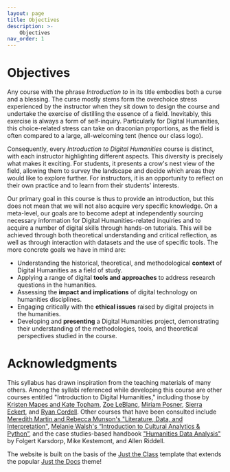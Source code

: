 ```yaml
---
layout: page
title: Objectives
description: >-
    Objectives
nav_order: 1
---
```


# Objectives

Any course with the phrase *Introduction to* in its title embodies both a curse and a blessing. The curse mostly stems form the overchoice stress experienced by the instructor when they sit down to design the course and undertake the exercise of distilling the essence of a field. Inevitably, this exercise is always a form of self-inquiry.  Particularly for Digital Humanities, this choice-related stress can take on draconian proportions, as the field is often compared to a large, all-welcoming tent (hence our class logo).

Consequently, every *Introduction to Digital Humanities* course is distinct, with each instructor highlighting different aspects. This diversity is precisely what makes it exciting. For students, it presents a crow's nest view of the field, allowing them to survey the landscape and decide which areas they would like to explore further. For instructors, it is an opportunity to reflect on their own practice and to learn from their students' interests.

Our primary goal in this course is thus to provide an introduction, but this does not mean that we will not also acquire very specific knowledge. On a meta-level, our goals are to become adept at independently sourcing necessary information for Digital Humanities-related inquiries and to acquire a number of digital skills through hands-on tutorials. This will be achieved through both theoretical understanding and critical reflection, as well as through interaction with datasets and the use of specific tools. The more concrete goals we have in mind are:

- Understanding the historical, theoretical, and methodological **context** of Digital Humanities as a field of study.
- Applying a range of digital **tools and approaches** to address research questions in the humanities.
- Assessing the **impact and implications** of digital technology on humanities disciplines.
- Engaging critically with the **ethical issues** raised by digital projects in the humanities.
- Developing and **presenting** a Digital Humanities project, demonstrating their understanding of the methodologies, tools, and theoretical perspectives studied in the course.

# Acknowledgments


This syllabus has drawn inspiration from the teaching materials of many others. Among the syllabi referenced while developing this course are other courses entitled "Introduction to Digital Humanities," including those by [Kristen Mapes and Kate Topham](https://msuintrodhfall2020.hcommons.org/), [Zoe LeBlanc](https://zoeleblanc.com/IntroToDH2020/), [Miriam Posner](https://miriamposner.com/classes/dh201w23/), [Sierra Eckert](https://sceckert.github.io/IntroDHSpring2021/), and [Ryan Cordell](https://f20idh.ryancordell.org/). Other courses that have been consulted include [Meredith Martin and Rebecca Munson's "Literature, Data, and Interpretation"](https://humstudies.princeton.edu/courses/literature-data-and-interpretation/), [Melanie Walsh's “Introduction to Cultural Analytics & Python”](https://melaniewalsh.github.io/Intro-Cultural-Analytics/welcome.html), and the case studies-based handbook ["Humanities Data Analysis"](https://www.humanitiesdataanalysis.org/) by Folgert Karsdorp, Mike Kestemont, and Allen Riddell.

The website is built on the basis of the [Just the Class](https://github.com/kevinlin1/just-the-class) template that extends the popular [Just the Docs](https://github.com/just-the-docs/just-the-docs) theme!